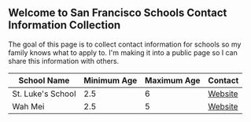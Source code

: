 ## Welcome to San Francisco Schools Contact Information Collection

The goal of this page is to collect contact information for schools so my family knows what to apply to.  I'm making it into a public page so I can share this information with others.


| School Name | Minimum Age | Maximum Age | Contact |
| --- | --- | --- | --- |
| St. Luke's School | 2.5 | 6 | [Website](https://www.slssanfrancisco.org/contact) |
| Wah Mei | 2.5 | 5 | [Website](https://www.slssanfrancisco.org/contact) |
